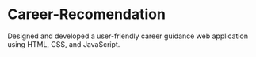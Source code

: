 # Career-Recomendation
Designed and developed a user-friendly career guidance web application using HTML, CSS, and JavaScript.
